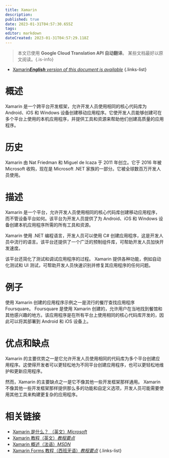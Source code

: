 ```yaml
---
title: Xamarin
description: 
published: true
date: 2023-01-31T04:57:30.655Z
tags: 
editor: markdown
dateCreated: 2023-01-31T04:57:29.118Z
---
```


> 本文已使用 **Google Cloud Translation API 自动翻译**。
某些文档最好以原文阅读。{.is-info}
- [Xamarin***English** version of this document is available*](/en/Knowledge-base/Dictionary/xamarin)
{.links-list}

  
# 概述

Xamarin 是一个跨平台开发框架，允许开发人员使用相同的核心代码库为 Android、iOS 和 Windows 设备创建移动应用程序。它使开发人员能够创建可在多个平台上使用的本机应用程序，并提供工具和资源来帮助他们创建高质量的应用程序。

# 历史

Xamarin 由 Nat Friedman 和 Miguel de Icaza 于 2011 年创立。它于 2016 年被 Microsoft 收购，现在是 Microsoft .NET 家族的一部分。它被全球数百万开发人员使用。

# 描述

Xamarin 是一个平台，允许开发人员使用相同的核心代码库创建移动应用程序，而不管设备平台如何。该平台为开发人员提供了为 Android、iOS 和 Windows 设备创建本机应用程序所需的所有工具和资源。

Xamarin 使用 .NET 编程语言，开发人员可以使用 C# 创建应用程序，这是开发人员中流行的语言。该平台还提供了一个广泛的预制组件库，可帮助开发人员加快开发速度。

该平台还简化了测试和调试应用程序的过程。 Xamarin 提供各种功能，例如自动化测试和 UI 测试，可帮助开发人员快速识别并修复其应用程序的任何问题。

# 例子

使用 Xamarin 创建的应用程序示例之一是流行的餐厅查找应用程序 Foursquare。 Foursquare 是使用 Xamarin 创建的，允许用户在当地找到餐馆和其他感兴趣的地方。该应用程序是在所有平台上使用相同的核心代码库开发的，因此可以将其部署到 Android 和 iOS 设备上。

# 优点和缺点

Xamarin 的主要优势之一是它允许开发人员使用相同的代码库为多个平台创建应用程序。这使得开发者可以更轻松地为不同平台创建应用程序，也可以更轻松地维护和更新应用程序。

然而，Xamarin 的主要缺点之一是它不像其他一些开发框架那样通用。 Xamarin 不像其他一些开发框架那样提供那么多的功能和自定义选项，开发人员可能需要使用其他工具来构建更复杂的应用程序。

# 相关链接

- [Xamarin 是什么？ （英文）*Microsoft*](https://docs.microsoft.com/en-us/xamarin/get-started/what-is-xamarin)
- [Xamarin 教程（英文）*教程要点*](https://www.tutorialspoint.com/xamarin/index.htm)
- [Xamarin 概述（法语）*MSDN*](https://msdn.microsoft.com/fr-fr/library/mt683786.aspx)
- [Xamarin Forms 教程（西班牙语）*教程要点*](https://www.tutorialspoint.com/xamarin_forms/index.htm)
{.links-list}